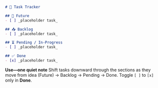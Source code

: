 ```markdown
# 📝 Task Tracker

## 🔮 Future
- [ ] _placeholder task_

## 📥 Backlog
- [ ] _placeholder task_

## ⏳ Pending / In-Progress
- [ ] _placeholder task_

## ✅ Done
- [x] _placeholder task_
```

**Use—one quiet note**
Shift tasks downward through the sections as they move from idea (Future) → Backlog → Pending → Done. Toggle `[ ]` to `[x]` only in **Done**.
